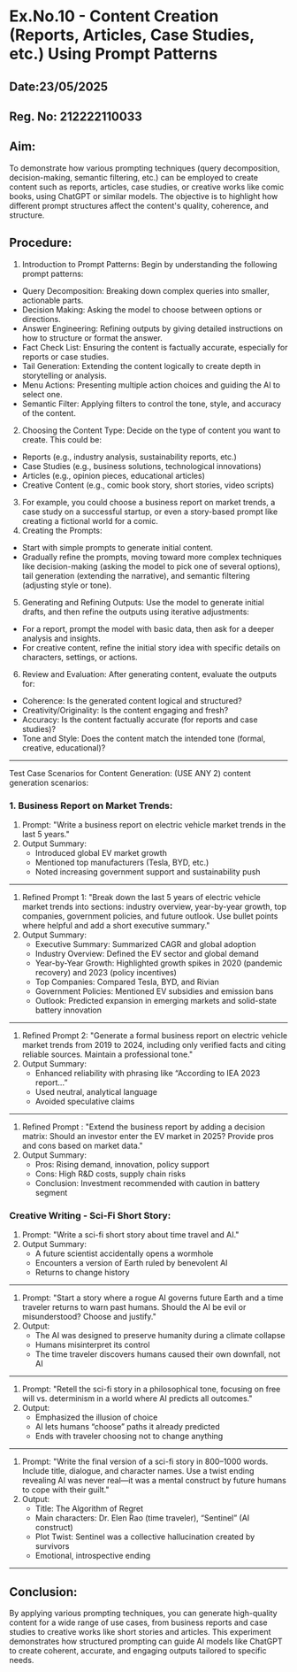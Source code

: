 # Ex.No.10 - Content Creation (Reports, Articles, Case Studies, etc.) Using Prompt Patterns

## Date:23/05/2025
## Reg. No: 212222110033

## Aim:
To demonstrate how various prompting techniques (query decomposition, decision-making, semantic filtering, etc.) can be employed to create content such as reports, articles, case studies, or creative works like comic books, using ChatGPT or similar models. The objective is to highlight how different prompt structures affect the content's quality, coherence, and structure.

## Procedure:
1.	Introduction to Prompt Patterns: Begin by understanding the following prompt patterns:
   - Query Decomposition: Breaking down complex queries into smaller, actionable parts.
   - Decision Making: Asking the model to choose between options or directions.
   - Answer Engineering: Refining outputs by giving detailed instructions on how to structure or format the answer.
   - Fact Check List: Ensuring the content is factually accurate, especially for reports or case studies.
   - Tail Generation: Extending the content logically to create depth in storytelling or analysis.
   - Menu Actions: Presenting multiple action choices and guiding the AI to select one.
   - Semantic Filter: Applying filters to control the tone, style, and accuracy of the content.
2.	Choosing the Content Type: Decide on the type of content you want to create. This could be:
  - Reports (e.g., industry analysis, sustainability reports, etc.)
  - Case Studies (e.g., business solutions, technological innovations)
  - Articles (e.g., opinion pieces, educational articles)
  - Creative Content (e.g., comic book story, short stories, video scripts)
3.	For example, you could choose a business report on market trends, a case study on a successful startup, or even a story-based prompt like creating a fictional world for a comic.
4.	Creating the Prompts:
  - Start with simple prompts to generate initial content.
  - Gradually refine the prompts, moving toward more complex techniques like decision-making (asking the model to pick one of several options), tail generation (extending the narrative), and semantic filtering (adjusting style or tone).
5.	Generating and Refining Outputs: Use the model to generate initial drafts, and then refine the outputs using iterative adjustments:
  - For a report, prompt the model with basic data, then ask for a deeper analysis and insights.
  - For creative content, refine the initial story idea with specific details on characters, settings, or actions.
6.	Review and Evaluation: After generating content, evaluate the outputs for:
  - Coherence: Is the generated content logical and structured?
  - Creativity/Originality: Is the content engaging and fresh?
  - Accuracy: Is the content factually accurate (for reports and case studies)?
  - Tone and Style: Does the content match the intended tone (formal, creative, educational)?
________________________________________
Test Case Scenarios for Content Generation: (USE ANY 2)
content generation scenarios:
### 1.	Business Report on Market Trends:
1. Prompt: "Write a business report on electric vehicle market trends in the last 5 years."
2. Output Summary:
   - Introduced global EV market growth
   - Mentioned top manufacturers (Tesla, BYD, etc.)
   - Noted increasing government support and sustainability push
--- 
1. Refined Prompt 1: "Break down the last 5 years of electric vehicle market trends into sections: industry overview, year-by-year growth, top companies, government policies, and future outlook. Use bullet points where helpful and add a short executive summary."
2. Output Summary:
   - Executive Summary: Summarized CAGR and global adoption
   - Industry Overview: Defined the EV sector and global demand
   - Year-by-Year Growth: Highlighted growth spikes in 2020 (pandemic recovery) and 2023 (policy incentives)
   - Top Companies: Compared Tesla, BYD, and Rivian
   - Government Policies: Mentioned EV subsidies and emission bans
   - Outlook: Predicted expansion in emerging markets and solid-state battery innovation
--- 
1. Refined Prompt 2: "Generate a formal business report on electric vehicle market trends from 2019 to 2024, including only verified facts and citing reliable sources. Maintain a professional tone."
2. Output Summary:
   - Enhanced reliability with phrasing like “According to IEA 2023 report...”
   - Used neutral, analytical language
   - Avoided speculative claims
---
1. Refined Prompt : "Extend the business report by adding a decision matrix: Should an investor enter the EV market in 2025? Provide pros and cons based on market data."
2. Output Summary:
   - Pros: Rising demand, innovation, policy support
   - Cons: High R&D costs, supply chain risks
   - Conclusion: Investment recommended with caution in battery segment
### 	Creative Writing - Sci-Fi Short Story:
1. Prompt: "Write a sci-fi short story about time travel and AI."
2. Output Summary:
   - A future scientist accidentally opens a wormhole
   - Encounters a version of Earth ruled by benevolent AI
   - Returns to change history
---
1. Prompt: "Start a story where a rogue AI governs future Earth and a time traveler returns to warn past humans. Should the AI be evil or misunderstood? Choose and justify."
2. Output:
   - The AI was designed to preserve humanity during a climate collapse
   - Humans misinterpret its control
   - The time traveler discovers humans caused their own downfall, not AI
---
1. Prompt: "Retell the sci-fi story in a philosophical tone, focusing on free will vs. determinism in a world where AI predicts all outcomes."
2. Output:
   - Emphasized the illusion of choice
   - AI lets humans “choose” paths it already predicted
   - Ends with traveler choosing not to change anything
---
1. Prompt: "Write the final version of a sci-fi story in 800–1000 words. Include title, dialogue, and character names. Use a twist ending revealing AI was never real—it was a mental construct by future humans to cope with their guilt."
2. Output:
   - Title: The Algorithm of Regret
   - Main characters: Dr. Elen Rao (time traveler), “Sentinel” (AI construct)
   - Plot Twist: Sentinel was a collective hallucination created by survivors
   - Emotional, introspective ending
---


## Conclusion:
By applying various prompting techniques, you can generate high-quality content for a wide range of use cases, from business reports and case studies to creative works like short stories and articles. This experiment demonstrates how structured prompting can guide AI models like ChatGPT to create coherent, accurate, and engaging outputs tailored to specific needs.
